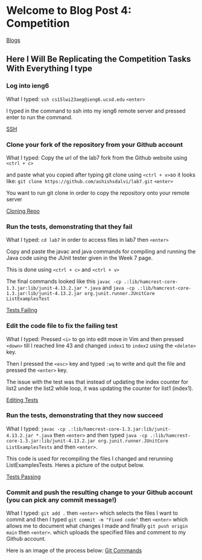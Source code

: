 # Welcome to Blog Post 4: Competition

[Blogs](https://ashishsdalvi.github.io/cse15l-lab-reports/testing)

## Here I Will Be Replicating the Competition Tasks With Everything I type 

### Log into ieng6
What I typed: 
```ssh cs15lwi23aeg@ieng6.ucsd.edu```
```<enter>```

I typed in the command to ssh into my ieng6 remote server and pressed enter 
to run the command. 

[SSH](https://ashishsdalvi.github.io/cse15l-lab-reports/ssh_step_blog4.png)


### Clone your fork of the repository from your Github account
What I typed:
Copy the url of the lab7 fork from the Github website using
```<ctrl + c>```

and paste what you copied after typing git clone using ```<ctrl + v>```so it looks like: 
```git clone https://github.com/ashishsdalvi/lab7.git```
```<enter>```

You want to run git clone in order to copy the repository onto your remote server


[Cloning Repo](https://ashishsdalvi.github.io/cse15l-lab-reports/clone_repo_blog4.png)

### Run the tests, demonstrating that they fail
What I typed:
```cd lab7``` in order to access files in lab7 then ```<enter>```

Copy and paste the javac and java commands for compiling and running the Java code
using the JUnit tester given in the Week 7 page.

This is done using
```<ctrl + c>``` and ```<ctrl + v>```

The final commands looked like this
```javac -cp .:lib/hamcrest-core-1.3.jar:lib/junit-4.13.2.jar *.java```
and 
```java -cp .:lib/hamcrest-core-1.3.jar:lib/junit-4.13.2.jar org.junit.runner.JUnitCore ListExamplesTest```

[Tests Failing](https://ashishsdalvi.github.io/cse15l-lab-reports/test_fail_blog4.png)

### Edit the code file to fix the failing test
What I typed:
Pressed ```<i>``` to go into edit move in Vim and then pressed
```<down>``` till I reached line 43 and changed ```index1``` to ```index2``` using
the ```<delete>``` key.

Then I pressed the ```<esc>``` key and typed ```:wq``` to write and quit the file
and pressed the ```<enter>``` key.  

The issue with the test was that instead of updating the index counter for list2
under the list2 while loop, it was updating the counter for list1 (index1). 

[Editing Tests](https://ashishsdalvi.github.io/cse15l-lab-reports/edit_code_blog4.png)

### Run the tests, demonstrating that they now succeed
What I typed:
```javac -cp .:lib/hamcrest-core-1.3.jar:lib/junit-4.13.2.jar *.java``` then ```<enter>```
and then typed
```java -cp .:lib/hamcrest-core-1.3.jar:lib/junit-4.13.2.jar org.junit.runner.JUnitCore ListExamplesTests```
and then ```<enter>```. 

This code is used for recompiling the files I changed and rerunning ListExamplesTests. Heres a picture
of the output below.

[Tests Passing](https://ashishsdalvi.github.io/cse15l-lab-reports/test_pass_blog4.png)

### Commit and push the resulting change to your Github account (you can pick any commit message!)
What I typed:
```git add .``` then ```<enter>``` which selects the files I want to commit and then I typed
```git commit -m "Fixed code"``` then ```<enter>``` which allows me to document what changes I made and finally
```git push origin main``` then ```<enter>```. which uploads the specified files and comment to my Github account.

Here is an image of the process below:
[Git Commands](https://ashishsdalvi.github.io/cse15l-lab-reports/git_stuff_blog4.png)


